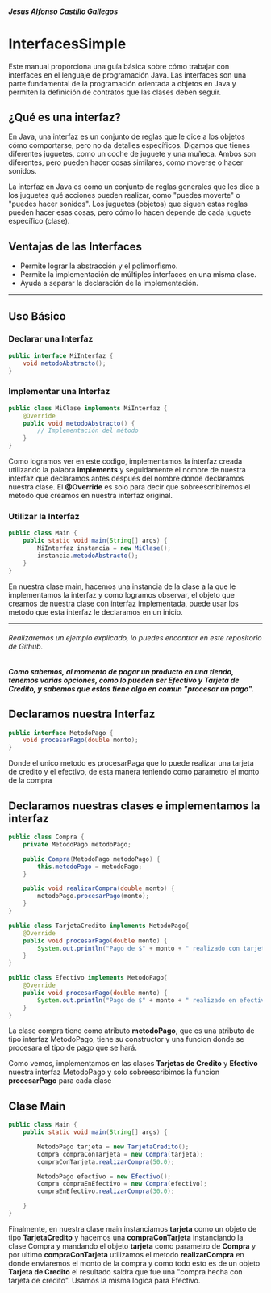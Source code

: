 ##### Jesus Alfonso Castillo Gallegos

# InterfacesSimple
Este manual proporciona una guía básica sobre cómo trabajar con interfaces en el lenguaje de programación Java. Las interfaces son una parte fundamental de la programación orientada a objetos en Java y permiten la definición de contratos que las clases deben seguir.

## ¿Qué es una interfaz?

En Java, una interfaz es un conjunto de reglas que le dice a los objetos cómo comportarse, pero no da detalles específicos. Digamos que tienes diferentes juguetes, como un coche de juguete y una muñeca. Ambos son diferentes, pero pueden hacer cosas similares, como moverse o hacer sonidos.

La interfaz en Java es como un conjunto de reglas generales que les dice a los juguetes qué acciones pueden realizar, como "puedes moverte" o "puedes hacer sonidos". Los juguetes (objetos) que siguen estas reglas pueden hacer esas cosas, pero cómo lo hacen depende de cada juguete específico (clase).
## Ventajas de las Interfaces

- Permite lograr la abstracción y el polimorfismo.
- Permite la implementación de múltiples interfaces en una misma clase.
- Ayuda a separar la declaración de la implementación.

---

## Uso Básico

### Declarar una Interfaz

```java
public interface MiInterfaz {
    void metodoAbstracto();
}
```

### Implementar una Interfaz

```java
public class MiClase implements MiInterfaz {
    @Override
    public void metodoAbstracto() {
        // Implementación del método
    }
}
```
Como logramos ver en este codigo, implementamos la interfaz creada utilizando la palabra **implements** y seguidamente el nombre de nuestra interfaz que declaramos antes despues del nombre donde declaramos nuestra clase. El **@Override** es solo para decir que sobreescribiremos el metodo que creamos en nuestra interfaz original.

### Utilizar la Interfaz

```java
public class Main {
    public static void main(String[] args) {
        MiInterfaz instancia = new MiClase();
        instancia.metodoAbstracto();
    }
}
```
En nuestra clase main, hacemos una instancia de la clase a la que le implementamos la interfaz y como logramos observar, el objeto que creamos de nuestra clase con interfaz implementada, puede usar los metodo que esta interfaz le declaramos en un inicio.

---

###### Realizaremos un ejemplo explicado, lo puedes encontrar en este repositorio de Github.

##### Como sabemos, al momento de pagar un producto en una tienda, tenemos varias opciones, como lo pueden ser **Efectivo y Tarjeta de Credito**, y sabemos que estas tiene algo en comun "procesar un pago".
## Declaramos nuestra Interfaz 
```java
public interface MetodoPago {
    void procesarPago(double monto);
}
```
Donde el unico metodo es procesarPaga que lo puede realizar una tarjeta de credito y el efectivo, de esta manera teniendo como parametro el monto de la compra

## Declaramos nuestras clases e implementamos la interfaz
```java
public class Compra {
    private MetodoPago metodoPago;

    public Compra(MetodoPago metodoPago) {
        this.metodoPago = metodoPago;
    }

    public void realizarCompra(double monto) {
        metodoPago.procesarPago(monto);
    }
}

public class TarjetaCredito implements MetodoPago{
    @Override
    public void procesarPago(double monto) {
        System.out.println("Pago de $" + monto + " realizado con tarjeta de crédito.");
    }
}

public class Efectivo implements MetodoPago{
    @Override
    public void procesarPago(double monto) {
        System.out.println("Pago de $" + monto + " realizado en efectivo.");
    }
}
```
La clase compra tiene como atributo **metodoPago**, que es una atributo de tipo interfaz MetodoPago, tiene su constructor y una funcion donde se procesara el tipo de pago que se hará.

Como vemos, implementamos en las clases **Tarjetas de Credito** y **Efectivo** nuestra interfaz MetodoPago y solo sobreescribimos la funcion **procesarPago** para cada clase

## Clase Main

```java
public class Main {
    public static void main(String[] args) {

        MetodoPago tarjeta = new TarjetaCredito();
        Compra compraConTarjeta = new Compra(tarjeta);
        compraConTarjeta.realizarCompra(50.0);

        MetodoPago efectivo = new Efectivo();
        Compra compraEnEfectivo = new Compra(efectivo);
        compraEnEfectivo.realizarCompra(30.0);

    }
}
```
Finalmente, en nuestra clase main instanciamos **tarjeta** como un objeto de tipo **TarjetaCredito** y hacemos una **compraConTarjeta** instanciando la clase Compra y mandando el objeto **tarjeta** como parametro de **Compra** y por ultimo **compraConTarjeta** utilizamos el metodo **realizarCompra** en donde enviaremos el monto de la compra y como todo esto es de un objeto **Tarjeta de Credito** el resultado saldra que fue una "compra hecha con tarjeta de credito".
Usamos la misma logica para Efectivo.
